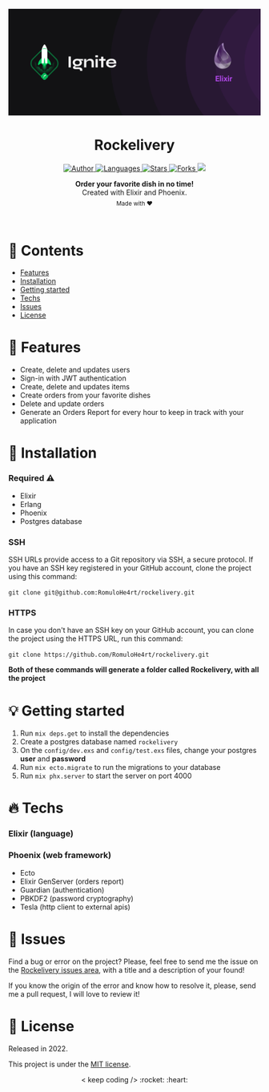 <p align="center">
  <img alt="Logo" src=".github/logo.png" width="600px" />
</p>

<h1 align="center" style="text-align: center;">Rockelivery</h1>

<p align="center">
	<a href="https://github.com/RomuloHe4rt">
		<img alt="Author" src="https://img.shields.io/badge/author-Romulo%20Silva-FEBE53?style=flat" />
	</a>
	<a href="#">
		<img alt="Languages" src="https://img.shields.io/github/languages/count/RomuloHe4rt/Rockelivery?color=FEBE53&style=flat" />
	</a>
	<a href="hhttps://github.com/RomuloHe4rt/Rockelivery/stargazers">
		<img alt="Stars" src="https://img.shields.io/github/stars/RomuloHe4rt/Rockelivery?color=FEBE53&style=flat" />
	</a>
	<a href="https://github.com/RomuloHe4rt/Rockelivery/network/members">
		<img alt="Forks" src="https://img.shields.io/github/forks/RomuloHe4rt/Rockelivery?color=FEBE53&style=flat" />
	</a>
  <a href="https://codecov.io/gh/RomuloHe4rt/rockelivery">
  <img src="https://codecov.io/gh/RomuloHe4rt/rockelivery/branch/master/graph/badge.svg?token=5DLTJBE2CO"/>
</a>
</p>

<p align="center">
	<b>Order your favorite dish in no time!</b><br />
	<span>Created with Elixir and Phoenix.</span><br />
	<sub>Made with ❤️</sub>
</p>

<br />

# :pushpin: Contents

- [Features](#rocket-features)
- [Installation](#wrench-installation)
- [Getting started](#bulb-getting-started)
- [Techs](#fire-techs)
- [Issues](#bug-issues)
- [License](#book-license)

# :rocket: Features

- Create, delete and updates users
- Sign-in with JWT authentication
- Create, delete and updates items
- Create orders from your favorite dishes
- Delete and update orders
- Generate an Orders Report for every hour to keep in track with your application

# :wrench: Installation

### Required :warning:

- Elixir
- Erlang
- Phoenix
- Postgres database

### SSH

SSH URLs provide access to a Git repository via SSH, a secure protocol. If you have an SSH key registered in your GitHub account, clone the project using this command:

`git clone git@github.com:RomuloHe4rt/rockelivery.git`

### HTTPS

In case you don't have an SSH key on your GitHub account, you can clone the project using the HTTPS URL, run this command:

`git clone https://github.com/RomuloHe4rt/rockelivery.git`

**Both of these commands will generate a folder called Rockelivery, with all the project**

# :bulb: Getting started

1. Run `mix deps.get` to install the dependencies
2. Create a postgres database named `rockelivery`
3. On the `config/dev.exs` and `config/test.exs` files, change your postgres **user** and **password**
4. Run `mix ecto.migrate` to run the migrations to your database
5. Run `mix phx.server` to start the server on port 4000

# :fire: Techs

### Elixir (language)

### Phoenix (web framework)

- Ecto
- Elixir GenServer (orders report)
- Guardian (authentication)
- PBKDF2 (password cryptography)
- Tesla (http client to external apis)

# :bug: Issues

Find a bug or error on the project? Please, feel free to send me the issue on the [Rockelivery issues area](https://github.com/RomuloHe4rt/Rockelivery/issues), with a title and a description of your found!

If you know the origin of the error and know how to resolve it, please, send me a pull request, I will love to review it!

# :book: License

Released in 2022.

This project is under the [MIT license](https://github.com/RomuloHe4rt/Rockelivery/blob/main/LICENSE).

<p align="center">
	< keep coding /> :rocket: :heart:
</p>
